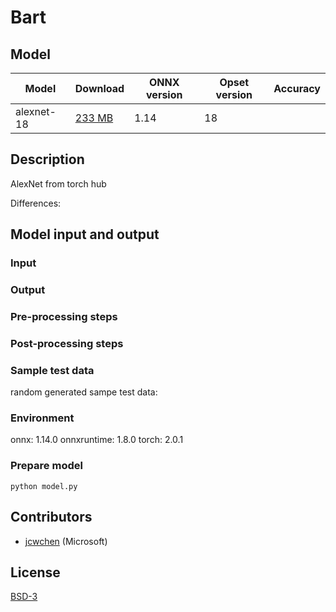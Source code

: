 <!--- SPDX-License-Identifier: BSD-3-Clause -->

# Bart

## Model

 |Model        |Download  | ONNX version |Opset version| Accuracy|
| ------------- | ------------- | ------------- | ------------- | ------------- |
|alexnet-18| [233 MB](alexnet-18.onnx) | 1.14 | 18| |


## Description
AlexNet from torch hub

Differences:


## Model input and output
### Input

### Output

### Pre-processing steps
### Post-processing steps
### Sample test data
random generated sampe test data:

### Environment
onnx: 1.14.0 
onnxruntime: 1.8.0
torch: 2.0.1

### Prepare model
```shell
python model.py
```
## Contributors
* [jcwchen](https://github.com/jcwchen) (Microsoft)

## License
[BSD-3](LICENSE)
